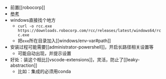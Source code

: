 - 前置[[robocorp]]
- [参考](https://github.com/robocorp/rcc#installing-rcc-from-command-line)
- windows直接找个地方
  - `curl -o rcc.exe https://downloads.robocorp.com/rcc/releases/latest/windows64/rcc.exe`
  - 把`exe`所在目录加入[[windows/env-var#path]]
- 安装过程可能需要[[administrator-powershell]]，开启长路径相关设置等
  - 可能自动出现，并提示设置
- 好处：装这个相比[[vscode-extensions]]，灵活，防止了[[leaky-abstraction]]
  - 比如：集成的必须用conda
